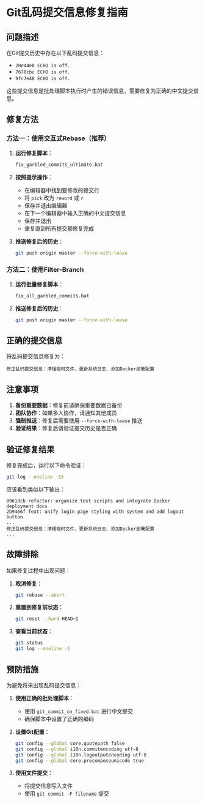# Git乱码提交信息修复指南

## 问题描述

在Git提交历史中存在以下乱码提交信息：
- `20e44e8 ECHO is off.`
- `7678cbc ECHO is off.`
- `9fc7e48 ECHO is off.`

这些提交信息是批处理脚本执行时产生的错误信息，需要修复为正确的中文提交信息。

## 修复方法

### 方法一：使用交互式Rebase（推荐）

1. **运行修复脚本**：
   ```bash
   fix_garbled_commits_ultimate.bat
   ```

2. **按照提示操作**：
   - 在编辑器中找到要修改的提交行
   - 将 `pick` 改为 `reword` 或 `r`
   - 保存并退出编辑器
   - 在下一个编辑器中输入正确的中文提交信息
   - 保存并退出
   - 重复直到所有提交都修复完成

3. **推送修复后的历史**：
   ```bash
   git push origin master --force-with-lease
   ```

### 方法二：使用Filter-Branch

1. **运行批量修复脚本**：
   ```bash
   fix_all_garbled_commits.bat
   ```

2. **推送修复后的历史**：
   ```bash
   git push origin master --force-with-lease
   ```

## 正确的提交信息

将乱码提交信息修复为：
```
修正乱码提交信息：清理临时文件、更新系统日志、添加Docker部署配置
```

## 注意事项

1. **备份重要数据**：修复前请确保重要数据已备份
2. **团队协作**：如果多人协作，请通知其他成员
3. **强制推送**：修复后需要使用 `--force-with-lease` 推送
4. **验证结果**：修复后请验证提交历史是否正确

## 验证修复结果

修复完成后，运行以下命令验证：
```bash
git log --oneline -15
```

应该看到类似以下输出：
```
8961dcb refactor: organize test scripts and integrate Docker deployment docs
2b9466f feat: unify login page styling with system and add logout button
...
修正乱码提交信息：清理临时文件、更新系统日志、添加Docker部署配置
...
```

## 故障排除

如果修复过程中出现问题：

1. **取消修复**：
   ```bash
   git rebase --abort
   ```

2. **重置到修复前状态**：
   ```bash
   git reset --hard HEAD~1
   ```

3. **查看当前状态**：
   ```bash
   git status
   git log --oneline -5
   ```

## 预防措施

为避免将来出现乱码提交信息：

1. **使用正确的批处理脚本**：
   - 使用 `git_commit_cn_fixed.bat` 进行中文提交
   - 确保脚本中设置了正确的编码

2. **设置Git配置**：
   ```bash
   git config --global core.quotepath false
   git config --global i18n.commitencoding utf-8
   git config --global i18n.logoutputencoding utf-8
   git config --global core.precomposeunicode true
   ```

3. **使用文件提交**：
   - 将提交信息写入文件
   - 使用 `git commit -F filename` 提交

